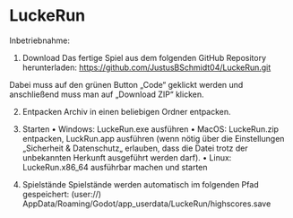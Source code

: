 # LuckeRun
Inbetriebnahme:


1.	Download
Das fertige Spiel aus dem folgenden GitHub Repository herunterladen:
https://github.com/JustusBSchmidt04/LuckeRun.git

Dabei muss auf den grünen Button „Code“ geklickt werden und anschließend muss man auf „Download ZIP“ klicken.

2.	Entpacken
Archiv in einen beliebigen Ordner entpacken.

4.	Starten
•	Windows: LuckeRun.exe ausführen
•	MacOS: LuckeRun.zip entpacken, LuckRun.app ausführen  (wenn nötig über die Einstellungen „Sicherheit & Datenschutz„ erlauben, dass die Datei trotz der unbekannten Herkunft ausgeführt werden darf).
•	Linux: LuckeRun.x86_64 ausführbar machen und starten

5.	Spielstände
Spielstände werden automatisch im folgenden Pfad gespeichert:
 (user://) AppData/Roaming/Godot/app_userdata/LuckeRun/highscores.save

